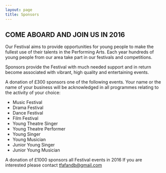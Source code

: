 ```yaml
---
layout: page
title: Sponsors
---
```


## COME ABOARD AND JOIN US IN 2016

Our Festival aims to provide opportunities for young people to make the fullest use of their talents in the Performing Arts. Each year hundreds of young people from our area take part in our festivals and competitions.

Sponsors provide the Festival with much needed support and in return become associated with vibrant, high quality and entertaining events.

A donation of £300 sponsors one of the following events. Your name or the name of your business will be acknowledged in all programmes relating to the activity of your choice:

- Music Festival
- Drama Festival
- Dance Festival
- Film Festival
- Young Theatre Singer
- Young Theatre Performer
- Young Singer
- Young Musician
- Junior Young Singer
- Junior Young Musician

A donation of £1000 sponsors all Festival events in 2016
If you are interested please contact <tfafandb@gmail.com>